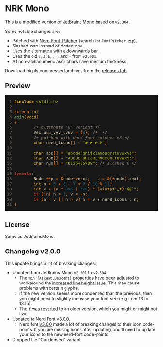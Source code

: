 # NRK Mono

This is a modified version of [JetBrains Mono][JBM] based on `v2.304`.

Some notable changes are:

* Patched with [Nerd-Font-Patcher][NFP] (search for `FontPatcher.zip`).
* Slashed zero instead of dotted one.
* Uses the alternate `u` with a downwards bar.
* Uses the old `5`, `J`, `&`, `,`, `;` and `-` from `v2.001`.
* All non-alphanumeric ascii chars have medium thickness.

Download highly compressed archives from the [releases tab][rel].

[JBM]: https://github.com/JetBrains/JetBrainsMono
[NFP]: https://github.com/ryanoasis/nerd-fonts/releases/latest
[rel]: https://github.com/N-R-K/NRK-Mono/releases

## Preview

![Preview](preview.png)

## License

Same as JetBrainsMono.

## Changelog v2.0.0

This update brings a lot of breaking changes:

* Updated from JetBrains Mono `v2.001` to `v2.304`.
  * The `Win {Ascent,Descent}` properties have been adjusted to workaround the
  [increased line height issue][lineBug]. This may cause problems with certain
  glyphs.
  * If the new version seems more condensed than the previous, then you might
  need to slightly increase your font size (e.g from 13 to 13.15).
  * The [`f` was reverted][f-revert] to an older version, which you might or
  might not like.
* Updated to Nerd Font v3.0.0.
  * Nerd font [v3.0.0](https://github.com/ryanoasis/nerd-fonts/releases/tag/v3.0.0)
  made a lot of breaking changes to their icon code-points. If you are missing
  icons after updating, you'll need to update your icons to the new nerd-font
  code-points.
* Dropped the "Condensed" variant.

[lineBug]: https://github.com/JetBrains/JetBrainsMono/issues/334
[f-revert]: https://github.com/JetBrains/JetBrainsMono/issues/273
